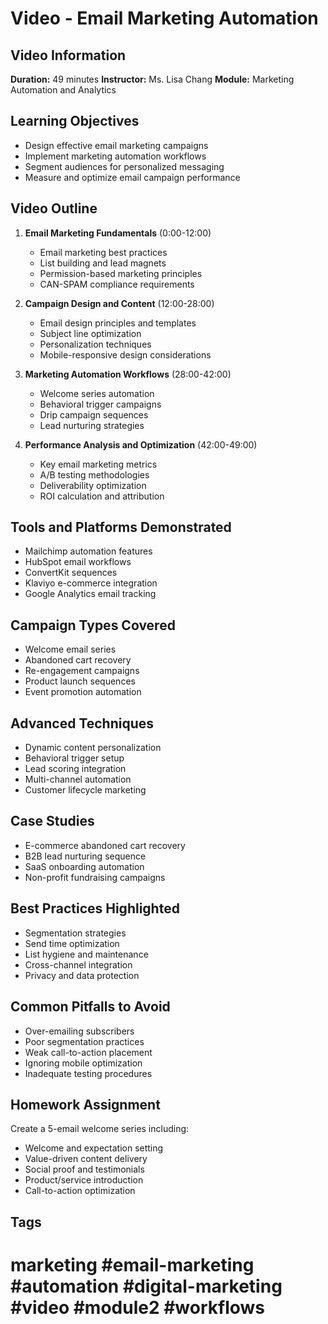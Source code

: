 # Video - Email Marketing Automation

## Video Information

**Duration:** 49 minutes
**Instructor:** Ms. Lisa Chang
**Module:** Marketing Automation and Analytics

## Learning Objectives

- Design effective email marketing campaigns
- Implement marketing automation workflows
- Segment audiences for personalized messaging
- Measure and optimize email campaign performance

## Video Outline

1. **Email Marketing Fundamentals** (0:00-12:00)
   - Email marketing best practices
   - List building and lead magnets
   - Permission-based marketing principles
   - CAN-SPAM compliance requirements

2. **Campaign Design and Content** (12:00-28:00)
   - Email design principles and templates
   - Subject line optimization
   - Personalization techniques
   - Mobile-responsive design considerations

3. **Marketing Automation Workflows** (28:00-42:00)
   - Welcome series automation
   - Behavioral trigger campaigns
   - Drip campaign sequences
   - Lead nurturing strategies

4. **Performance Analysis and Optimization** (42:00-49:00)
   - Key email marketing metrics
   - A/B testing methodologies
   - Deliverability optimization
   - ROI calculation and attribution

## Tools and Platforms Demonstrated

- Mailchimp automation features
- HubSpot email workflows
- ConvertKit sequences
- Klaviyo e-commerce integration
- Google Analytics email tracking

## Campaign Types Covered

- Welcome email series
- Abandoned cart recovery
- Re-engagement campaigns
- Product launch sequences
- Event promotion automation

## Advanced Techniques

- Dynamic content personalization
- Behavioral trigger setup
- Lead scoring integration
- Multi-channel automation
- Customer lifecycle marketing

## Case Studies

- E-commerce abandoned cart recovery
- B2B lead nurturing sequence
- SaaS onboarding automation
- Non-profit fundraising campaigns

## Best Practices Highlighted

- Segmentation strategies
- Send time optimization
- List hygiene and maintenance
- Cross-channel integration
- Privacy and data protection

## Common Pitfalls to Avoid

- Over-emailing subscribers
- Poor segmentation practices
- Weak call-to-action placement
- Ignoring mobile optimization
- Inadequate testing procedures

## Homework Assignment

Create a 5-email welcome series including:

- Welcome and expectation setting
- Value-driven content delivery
- Social proof and testimonials
- Product/service introduction
- Call-to-action optimization

## Tags

# marketing #email-marketing #automation #digital-marketing #video #module2 #workflows
